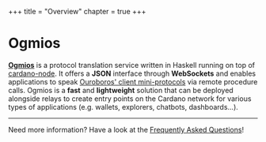 +++
title = "Overview"
chapter = true
+++

# Ogmios

[**Ogmios**](https://github.com/cardanosolutions/ogmios) is a protocol translation service written in Haskell running on top of [cardano-node](https://github.com/input-output-hk/cardano-node/). It offers a **JSON** interface through **WebSockets** and enables applications to speak [Ouroboros' client mini-protocols](https://hydra.iohk.io/build/1070091/download/1/network.pdf#chapter.3) via remote procedure calls. Ogmios is a **fast** and **lightweight** solution that can be deployed alongside relays to create entry points on the Cardano network for various types of applications (e.g. wallets, explorers, chatbots, dashboards...).

---

Need more information? Have a look at the [Frequently Asked Questions](/faq)!
